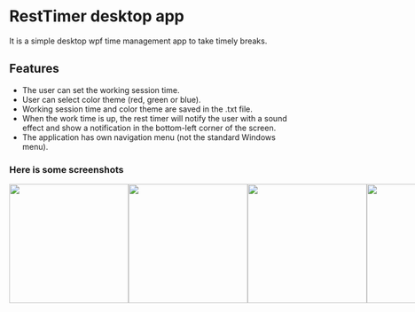 # RestTimer desktop app
It is a simple desktop wpf time management app to take timely breaks.
 
## Features
- The user can set the working session time.
- User can select color theme (red, green or blue).
- Working session time and color theme are saved in the .txt file.
- When the work time is up, the rest timer will notify the user with a sound effect and show a notification in the bottom-left corner of the screen.
- The application has own navigation menu (not the standard Windows menu).

### Here is some screenshots
<div style="display: flex;">
  <img style="height:215px;" src="https://cdn.discordapp.com/attachments/967125309184950343/1073593827891359784/image.png">
  <img style="height:215px;" src="https://cdn.discordapp.com/attachments/967125309184950343/1073600661696036864/image.png">
  <img style="height:215px;" src="https://cdn.discordapp.com/attachments/967125309184950343/1073594734418870292/image.png">
  <img style="height:215px;" src="https://cdn.discordapp.com/attachments/967125309184950343/1073600142726414417/image.png">
  <img style="height:215px;" src="https://cdn.discordapp.com/attachments/967125309184950343/1073600258220773466/image.png">
  <img style="height:45px;" src="https://cdn.discordapp.com/attachments/967125309184950343/1073599101133914223/image.png">
 </div>
